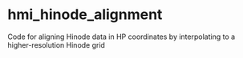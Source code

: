 # hmi_hinode_alignment
Code for aligning Hinode data in HP coordinates by interpolating to a higher-resolution Hinode grid 
